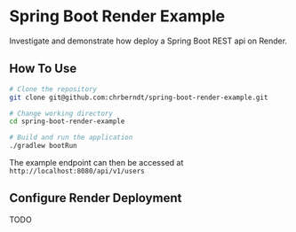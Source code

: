 # Spring Boot Render Example

Investigate and demonstrate how deploy a Spring Boot REST api on Render.

## How To Use

```bash	
# Clone the repository
git clone git@github.com:chrberndt/spring-boot-render-example.git

# Change working directory
cd spring-boot-render-example

# Build and run the application
./gradlew bootRun
```

The example endpoint can then be accessed at `http://localhost:8080/api/v1/users`

## Configure Render Deployment

TODO
